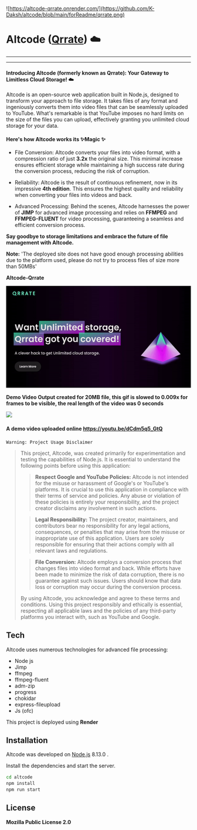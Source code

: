 ![https://altcode-qrrate.onrender.com/](https://github.com/K-Daksh/altcode/blob/main/forReadme/qrrate.png)

# Altcode ([Qrrate](https://altcode-qrrate.onrender.com)) ☁️
___
 
___


#### Introducing Altcode (formerly known as Qrrate): Your Gateway to Limitless Cloud Storage! ☁️

Altcode is an open-source web application built in Node.js, designed to transform your approach to file storage. It takes files of any format and ingeniously converts them into video files that can be seamlessly uploaded to YouTube. What's remarkable is that YouTube imposes no hard limits on the size of the files you can upload, effectively granting you unlimited cloud storage for your data.

#### Here's how Altcode works its ✨Magic ✨

- File Conversion: Altcode converts your files into video format, with a compression ratio of just __3.2x__ the original size. This minimal increase ensures efficient storage while maintaining a high success rate during the conversion process, reducing the risk of corruption.

- Reliability: Altcode is the result of continuous refinement, now in its impressive __4th edition__. This ensures the highest quality and reliability when converting your files into videos and back.

- Advanced Processing: Behind the scenes, Altcode harnesses the power of __JIMP__ for advanced image processing and relies on __FFMPEG__ and __FFMPEG-FLUENT__ for video processing, guaranteeing a seamless and efficient conversion process.

__Say goodbye to storage limitations and embrace the future of file management with Altcode.__


__Note:__ 'The deployed site does not have good enough processing abilities due to the platform used, please do not try to process files of size more than 50MBs'

 __Altcode-Qrrate__

![](https://github.com/K-Daksh/altcode/blob/main/forReadme/altcode-qrrate-gif.gif)


__Demo Video Output created for 20MB file, this gif is slowed to 0.009x for frames to be visible, the real length of the video was 0 seconds__

![](https://github.com/K-Daksh/altcode/blob/main/forReadme/binary-bits.gif)



#### A demo video uploaded online https://youtu.be/dCdm5q5_GtQ
`Warning: Project Usage Disclaimer`
>
> 
> This project, Altcode, was created primarily for experimentation and testing the capabilities of Node.js. It is essential to understand the following points before using this application:
> 
> > **Respect Google and YouTube Policies:** Altcode is not intended for the misuse or harassment of Google's or YouTube's platforms. It is crucial to use this application in compliance with their terms of service and policies. Any abuse or violation of these policies is entirely your responsibility, and the project creator disclaims any involvement in such actions.
> 
> > **Legal Responsibility:** The project creator, maintainers, and contributors bear no responsibility for any legal actions, consequences, or penalties that may arise from the misuse or inappropriate use of this application. Users are solely responsible for ensuring that their actions comply with all relevant laws and regulations.
> 
> > **File Conversion:** Altcode employs a conversion process that changes files into video format and back. While efforts have been made to minimize the risk of data corruption, there is no guarantee against such issues. Users should know that data loss or corruption may occur during the conversion process.
> 
> By using Altcode, you acknowledge and agree to these terms and conditions. Using this project responsibly and ethically is essential, respecting all applicable laws and the policies of any third-party platforms you interact with, such as YouTube and Google.

 



## Tech

Altcode uses numerous technologies for advanced file processing:

- Node js
- Jimp
- ffmpeg
- ffmpeg-fluent
- adm-zip
- progress
- chokidar
- express-fileupload
- Js (ofc)

This project is deployed using **Render**
 

## Installation

Altcode was developed on [Node.js](https://nodejs.org/) 8.13.0 .

Install the dependencies and start the server.

```sh
cd altcode
npm install
npm run start
```






## License

__Mozilla Public License 2.0__
